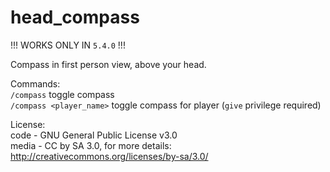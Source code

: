# head_compass  


!!! WORKS ONLY IN `5.4.0` !!!  
  
Compass in first person view, above your head.  
  
Commands:  
`/compass` toggle compass  
`/compass <player_name>` toggle compass for player (`give` privilege required)  
  
License:  
code - GNU General Public License v3.0  
media - CC by SA 3.0, for more details: http://creativecommons.org/licenses/by-sa/3.0/  
